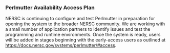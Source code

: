 ### Perlmutter Availability Access Plan

NERSC is continuing to configure and test Perlmutter in preparation for opening
the system to the broader NERSC community. We are working with a small number
of application partners to identify issues and test the programming and runtime
environments. Once the system is ready, users will be added in stages beginning
with the early-access users as outlined at
<https://docs.nersc.gov/systems/perlmutter/#access>.


